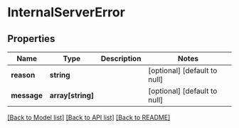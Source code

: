 # InternalServerError

## Properties
Name | Type | Description | Notes
------------ | ------------- | ------------- | -------------
**reason** | **string** |  | [optional] [default to null]
**message** | **array[string]** |  | [optional] [default to null]

[[Back to Model list]](../README.md#documentation-for-models) [[Back to API list]](../README.md#documentation-for-api-endpoints) [[Back to README]](../README.md)


